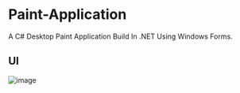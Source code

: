 # Paint-Application
A C# Desktop Paint Application Build In .NET Using Windows Forms.

## UI

![image](https://user-images.githubusercontent.com/19569802/216376345-d9f39569-77da-44de-b1ee-f470ee3f77e9.png)
